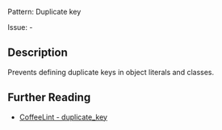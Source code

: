 Pattern: Duplicate key

Issue: -

## Description

Prevents defining duplicate keys in object literals and classes.

## Further Reading

* [CoffeeLint - duplicate_key](http://www.coffeelint.org/#options)